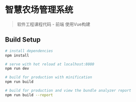 # 智慧农场管理系统

> 软件工程课程代码 - 前端
使用Vue构建

## Build Setup

``` bash
# install dependencies
npm install

# serve with hot reload at localhost:8080
npm run dev

# build for production with minification
npm run build

# build for production and view the bundle analyzer report
npm run build --report
```
